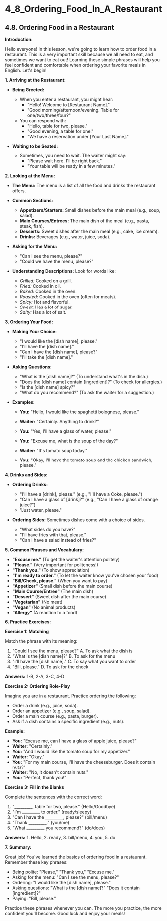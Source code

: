 # 4_8_Ordering_Food_In_A_Restaurant

## 4.8. Ordering Food in a Restaurant

**Introduction:**

Hello everyone! In this lesson, we're going to learn how to order food in a restaurant. This is a very important skill because we all need to eat, and sometimes we want to eat out! Learning these simple phrases will help you feel confident and comfortable when ordering your favorite meals in English. Let's begin!

**1. Arriving at the Restaurant:**

*   **Being Greeted:**
    *   When you enter a restaurant, you might hear:
        *   "Hello! Welcome to [Restaurant Name]."
        *   "Good morning/afternoon/evening. Table for one/two/three/four?"
    *   You can respond with:
        *   "Hello, table for two, please."
        *   "Good evening, a table for one."
        *   "We have a reservation under [Your Last Name]."

*   **Waiting to be Seated:**
    *   Sometimes, you need to wait. The waiter might say:
        *   "Please wait here. I'll be right back."
        *   "Your table will be ready in a few minutes."

**2. Looking at the Menu:**

*   **The Menu:** The menu is a list of all the food and drinks the restaurant offers.
*   **Common Sections:**
    *   **Appetizers/Starters:** Small dishes before the main meal (e.g., soup, salad).
    *   **Main Courses/Entrees:** The main dish of the meal (e.g., pasta, steak, fish).
    *   **Desserts:** Sweet dishes after the main meal (e.g., cake, ice cream).
    *   **Drinks:** Beverages (e.g., water, juice, soda).

*   **Asking for the Menu:**
    *   "Can I see the menu, please?"
    *   "Could we have the menu, please?"

*   **Understanding Descriptions:** Look for words like:
    *   *Grilled:* Cooked on a grill.
    *   *Fried:* Cooked in oil.
    *   *Baked:* Cooked in the oven.
    *   *Roasted:* Cooked in the oven (often for meats).
    *   *Spicy:* Hot and flavorful.
    *   *Sweet:* Has a lot of sugar.
    *   *Salty:* Has a lot of salt.

**3. Ordering Your Food:**

*   **Making Your Choice:**
    *   "I would like the [dish name], please."
    *   "I'll have the [dish name]."
    *   "Can I have the [dish name], please?"
    *   "I'll take the [dish name]."

*   **Asking Questions:**
    *   "What is the [dish name]?" (To understand what's in the dish.)
    *   "Does the [dish name] contain [ingredient]?" (To check for allergies.)
    *   "Is the [dish name] spicy?"
    *   "What do you recommend?" (To ask the waiter for a suggestion.)

*   **Examples:**
    *   **You:** "Hello, I would like the spaghetti bolognese, please."
    *   **Waiter:** "Certainly. Anything to drink?"
    *   **You:** "Yes, I'll have a glass of water, please."

    *   **You:** "Excuse me, what is the soup of the day?"
    *   **Waiter:** "It's tomato soup today."
    *   **You:** "Okay, I'll have the tomato soup and the chicken sandwich, please."

**4. Drinks and Sides:**

*   **Ordering Drinks:**
    *   "I'll have a [drink], please." (e.g., "I'll have a Coke, please.")
    *   "Can I have a glass of [drink]?" (e.g., "Can I have a glass of orange juice?")
    *   "Just water, please."

*   **Ordering Sides:** Sometimes dishes come with a choice of sides.
    *   "What sides do you have?"
    *   "I'll have fries with that, please."
    *   "Can I have a salad instead of fries?"

**5. Common Phrases and Vocabulary:**

*   **"Excuse me."** (To get the waiter's attention politely)
*   **"Please."** (Very important for politeness!)
*   **"Thank you."** (To show appreciation)
*   **"I'm ready to order."** (To let the waiter know you've chosen your food)
*   **"Bill/Check, please."** (When you want to pay)
*   **"Appetizer"** (Small dish before the main course)
*   **"Main Course/Entree"** (The main dish)
*   **"Dessert"** (Sweet dish after the main course)
*   **"Vegetarian"** (No meat)
*   **"Vegan"** (No animal products)
*   **"Allergy"** (A reaction to a food)

**6. Practice Exercises:**

**Exercise 1: Matching**

Match the phrase with its meaning:

1.  "Could I see the menu, please?"  A. To ask what the dish is
2.  "What is the [dish name]?"        B. To ask for the menu
3.  "I'll have the [dish name]."          C. To say what you want to order
4.  "Bill, please."                      D. To ask for the check

**Answers:** 1-B, 2-A, 3-C, 4-D

**Exercise 2: Ordering Role-Play**

Imagine you are in a restaurant. Practice ordering the following:

*   Order a drink (e.g., juice, soda).
*   Order an appetizer (e.g., soup, salad).
*   Order a main course (e.g., pasta, burger).
*   Ask if a dish contains a specific ingredient (e.g., nuts).

**Example:**

*   **You:** "Excuse me, can I have a glass of apple juice, please?"
*   **Waiter:** "Certainly."
*   **You:** "And I would like the tomato soup for my appetizer."
*   **Waiter:** "Okay."
*   **You:** "For my main course, I'll have the cheeseburger. Does it contain nuts?"
*   **Waiter:** "No, it doesn't contain nuts."
*   **You:** "Perfect, thank you!"

**Exercise 3: Fill in the Blanks**

Complete the sentences with the correct word:

1.  "_________, table for two, please." (Hello/Goodbye)
2.  "I'm _________ to order." (ready/sleepy)
3.  "Can I have the _________, please?" (bill/menu)
4.  "Thank _________." (you/me)
5.  "What _________ you recommend?" (do/does)

**Answers:** 1. Hello, 2. ready, 3. bill/menu, 4. you, 5. do

**7. Summary:**

Great job! You've learned the basics of ordering food in a restaurant. Remember these key phrases:

*   Being polite: "Please," "Thank you," "Excuse me."
*   Asking for the menu: "Can I see the menu, please?"
*   Ordering: "I would like the [dish name], please."
*   Asking questions: "What is the [dish name]?" "Does it contain [ingredient]?"
*   Paying: "Bill, please."

Practice these phrases whenever you can. The more you practice, the more confident you'll become. Good luck and enjoy your meals!
